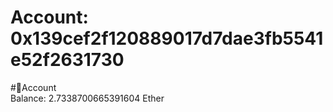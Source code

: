 
Account: 0x139cef2f120889017d7dae3fb5541e52f2631730
===================================================
  
#📜Account  
Balance: 2.7338700665391604 Ether